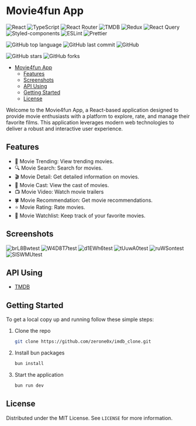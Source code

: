 # Movie4fun App

<!-- Shields.io  -->

![React](https://img.shields.io/badge/React-61DAFB?style=flat&logo=react&logoColor=white) ![TypeScript](https://img.shields.io/badge/TypeScript-3178C6?style=flat&logo=typescript&logoColor=white) ![React Router](https://img.shields.io/badge/React_Router-CA4245?style=flat&logo=react-router&logoColor=white) ![TMDB](https://img.shields.io/badge/TMDB-01D277?style=flat&logo=themoviedb&logoColor=white) ![Redux](https://img.shields.io/badge/Redux-764ABC?style=flat&logo=redux&logoColor=white) ![React Query](https://img.shields.io/badge/React_Query-00D88E?style=flat&logo=react-query&logoColor=white) ![Styled-components](https://img.shields.io/badge/Styled--components-DB7093?style=flat&logo=styled-components&logoColor=white) ![ESLint](https://img.shields.io/badge/ESLint-4B32C3?style=flat&logo=eslint&logoColor=white) ![Prettier](https://img.shields.io/badge/Prettier-F7B93E?style=flat&logo=prettier&logoColor=white)

![GitHub top language](https://img.shields.io/github/languages/top/zerone0x/imdb_clone) ![GitHub last commit](https://img.shields.io/github/last-commit/zerone0x/imdb_clone)
![GitHub](https://img.shields.io/github/license/zerone0x/imdb_clone)

![GitHub stars](https://img.shields.io/github/stars/zerone0x/imdb_clone) ![GitHub forks](https://img.shields.io/github/forks/zerone0x/imdb_clone)

<!-- @import "[TOC]" {cmd="toc" depthFrom=1 depthTo=6 orderedList=false} -->

<!-- code_chunk_output -->

- [Movie4fun App](#movie4fun-app)
  - [Features](#features)
  - [Screenshots](#screenshots)
  - [API Using](#api-using)
  - [Getting Started](#getting-started)
  - [License](#license)

<!-- /code_chunk_output -->

Welcome to the Movie4fun App, a React-based application designed to provide movie enthusiasts with a platform to explore, rate, and manage their favorite films. This application leverages modern web technologies to deliver a robust and interactive user experience.

## Features

- 📶 Movie Trending: View trending movies.
- 🔍 Movie Search: Search for movies.
- 🎬 Movie Detail: Get detailed information on movies.
- 🎥 Movie Cast: View the cast of movies.
- 📺 Movie Video: Watch movie trailers
- 🍀 Movie Recommendation: Get movie recommendations.
- ⭐ Movie Rating: Rate movies.
- 📍 Movie Watchlist: Keep track of your favorite movies.

## Screenshots

![brL8Bwtest](https://cdn.jsdelivr.net/gh/h3x311/upic@main/LC3/2024/brL8Bwtest.png)
![W4D8T7test](https://cdn.jsdelivr.net/gh/h3x311/upic@main/LC3/2024/W4D8T7test.png)
![d1EWh6test](https://cdn.jsdelivr.net/gh/h3x311/upic@main/LC3/2024/d1EWh6test.png)
![tUuwA0test](https://cdn.jsdelivr.net/gh/h3x311/upic@main/LC3/2024/tUuwA0test.png)
![ruWSontest](https://cdn.jsdelivr.net/gh/h3x311/upic@main/LC3/2024/ruWSontest.png)
![SlSWMUtest](https://cdn.jsdelivr.net/gh/h3x311/upic@main/LC3/2024/SlSWMUtest.jpg)

## API Using

- [TMDB](https://developer.themoviedb.org/reference/intro/getting-started)

<!-- ## Pages

- **Home**: Discover recent recommendations and popular picks.
- **Watch List**: View and manage your personal watchlist with sorting.
- **Movie Details**: Explore detailed information about movies such as ratings, cast, recommendations and trailers.
- **Actor Details**: Learn more about your favorite actors and related movies.
- **Search**: Find movies based on your interests. -->

## Getting Started

To get a local copy up and running follow these simple steps:

1. Clone the repo
   ```sh
   git clone https://github.com/zerone0x/imdb_clone.git
   ```
2. Install bun packages
   ```sh
   bun install
   ```
3. Start the application
   ```sh
   bun run dev
   ```

## License

Distributed under the MIT License. See `LICENSE` for more information.
